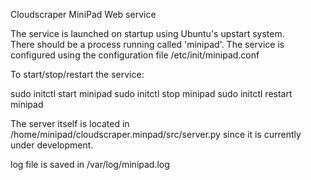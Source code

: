 Cloudscraper MiniPad Web service

The service is launched on startup using Ubuntu's upstart system.  
There should be a process running called 'minipad'. The service is 
configured using the configuration file /etc/init/minipad.conf

To start/stop/restart the service:

sudo initctl start minipad
sudo initctl stop minipad
sudo initctl restart minipad

The server itself is located in 
/home/minipad/cloudscraper.minpad/src/server.py 
since it is currently under development.  

log file is saved in
/var/log/minipad.log


